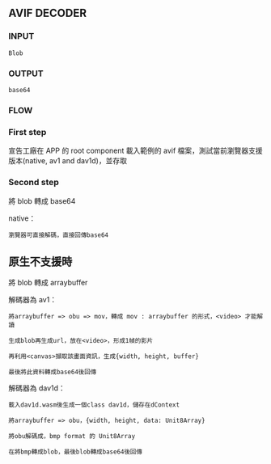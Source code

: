 ## AVIF DECODER

### INPUT

`Blob`

### OUTPUT

`base64`

### FLOW

### First step

宣告工廠在 APP 的 root component
載入範例的 avif 檔案，測試當前瀏覽器支援版本(native, av1 and dav1d)，並存取

### Second step

將 blob 轉成 base64

native：

`瀏覽器可直接解碼，直接回傳base64`

## 原生不支援時

將 blob 轉成 arraybuffer

解碼器為 av1：

`將arraybuffer => obu => mov，轉成 mov : arraybuffer 的形式，<video> 才能解讀`

`生成blob再生成url，放在<video>，形成1幀的影片`

`再利用<canvas>擷取該畫面資訊，生成{width, height, buffer}`

`最後將此資料轉成base64後回傳`

解碼器為 dav1d：

`載入dav1d.wasm後生成一個class dav1d，儲存在dContext`

`將arraybuffer => obu，{width, height, data: Unit8Array}`

`將obu解碼成，bmp format 的 Unit8Array`

`在將bmp轉成blob，最後blob轉成base64後回傳`
